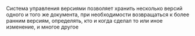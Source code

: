Система управления версиями позволяет хранить
несколько версий одного и того же документа,
при необходимости возвращаться к более ранним версиям,
определять, кто и когда сделал то или иное изменение,
и многое другое